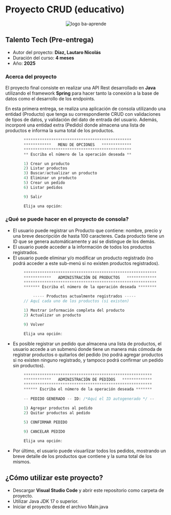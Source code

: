 # Proyecto CRUD (educativo)

<div align='center'>
<img src="https://i.ibb.co/MkqMKtLs/ba-aprende-logo.png" alt="logo ba-aprende">
</div>

## Talento Tech (Pre-entrega)

- Autor del proyecto: **Díaz, Lautaro Nicolás**
- Duración del curso: **4 meses**
- Año: **2025**

### Acerca del proyecto

El proyecto final consiste en realizar una API Rest desarrollado en **Java** utilizando el framework **Spring** para hacer tanto la conexión a la base de datos como el desarrollo de los endpoints.

En esta primera entrega, se realiza una aplicación de consola utilizando una entidad (Producto) que tenga su correspondiente CRUD con validaciones de tipos de datos, y validación del dato de entrada del usuario. Además, incorporé una entidad extra (Pedido) donde almacena una lista de productos e informa la suma total de los productos.

```java
        ***********************************************
        ************   MENU DE OPCIONES   *************
        ***********************************************
        ** Escriba el número de la operación deseada **

        1) Crear un producto
        2) Listar productos
        3) Buscar/actualizar un producto
        4) Eliminar un producto
        5) Crear un pedido
        6) Listar pedidos

        9) Salir

        Elija una opción:
```

### ¿Qué se puede hacer en el proyecto de consola?

- El usuario puede registrar un Producto que contiene: nombre, precio y una breve descripción de hasta 100 caracteres. Cada producto tiene un ID que se genera automáticamente y así se distingue de los demás.
- El usuario puede acceder a la información de todos los productos registrados.
- El usuario puede eliminar y/o modificar un producto registrado (no podrá acceder a este sub-menú si no existen productos registrados).

```java
        **********************************************************
        ************   ADMINISTRACIÓN DE PRODUCTOS   *************
        **********************************************************
        ******* Escriba el número de la operación deseada ********

            ----- Productos actualmente registrados -----
        // Aquí cada uno de los productos (si existen)

        1) Mostrar información completa del producto
        2) Actualizar un producto

        9) Volver

        Elija una opción:
```

- Es posible registrar un pedido que almacena una lista de productos, el usuario accede a un submenú donde tiene un manera más cómoda de registrar productos o quitarlos del pedido (no podrá agregar productos si no existen ninguno registrado, y tampoco podrá confirmar un pedido sin productos).

```java
        ********************************************************
        ************   ADMINISTRACIÓN DE PEDIDOS   *************
        ********************************************************
        ****** Escriba el número de la operación deseada *******    
        
        -- PEDIDO GENERADO -- ID: /*Aquí el ID autogenerado */ --

        1) Agregar productos al pedido
        2) Quitar productos al pedido
        
        5) CONFIRMAR PEDIDO

        9) CANCELAR PEDIDO

        Elija una opción:
```

- Por último, el usuario puede visuarlizar todos los pedidos, mostrando un breve detalle de los productos que contiene y la suma total de los mismos.

## ¿Cómo utilizar este proyecto?

- Descargar **Visual Studio Code** y abrir este repositorio como carpeta de proyecto.
- Utilizar Java JDK 17 o superior.
- Iniciar el proyecto desde el archivo Main.java